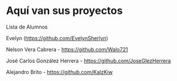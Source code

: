 # Aquí van sus proyectos

Lista de Alumnos

Evelyn (https://github.com/EvelynSherlyn)

Nelson Vera Cabrera - https://github.com/Walo721

José Carlos González Herrera - https://github.com/JoseGlezHerrera

Alejandro Brito - https://github.com/KalzKiw
